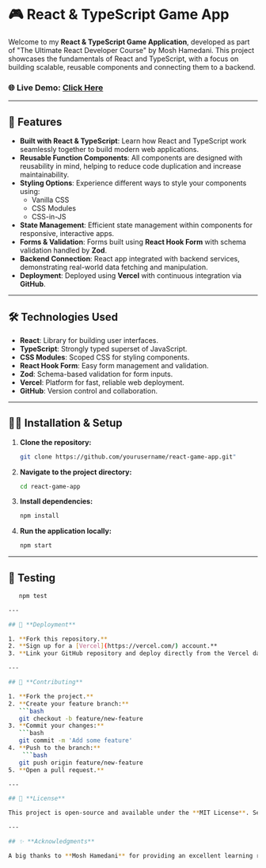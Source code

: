 # 🎮 React & TypeScript Game App

Welcome to my **React & TypeScript Game Application**, developed as part of "The Ultimate React Developer Course" by Mosh Hamedani. This project showcases the fundamentals of React and TypeScript, with a focus on building scalable, reusable components and connecting them to a backend.

### 🌐 **Live Demo**: [Click Here](https://game-b0bg5uv8e-sunny-chauhans-projects.vercel.app)

---

## 🚀 **Features**

- **Built with React & TypeScript**: Learn how React and TypeScript work seamlessly together to build modern web applications.
- **Reusable Function Components**: All components are designed with reusability in mind, helping to reduce code duplication and increase maintainability.
- **Styling Options**: Experience different ways to style your components using:
  - Vanilla CSS
  - CSS Modules
  - CSS-in-JS
- **State Management**: Efficient state management within components for responsive, interactive apps.
- **Forms & Validation**: Forms built using **React Hook Form** with schema validation handled by **Zod**.
- **Backend Connection**: React app integrated with backend services, demonstrating real-world data fetching and manipulation.
- **Deployment**: Deployed using **Vercel** with continuous integration via **GitHub**.

---

## 🛠 **Technologies Used**

- **React**: Library for building user interfaces.
- **TypeScript**: Strongly typed superset of JavaScript.
- **CSS Modules**: Scoped CSS for styling components.
- **React Hook Form**: Easy form management and validation.
- **Zod**: Schema-based validation for form inputs.
- **Vercel**: Platform for fast, reliable web deployment.
- **GitHub**: Version control and collaboration.

---

## 🧑‍💻 **Installation & Setup**

1. **Clone the repository:**
   ```bash
   git clone https://github.com/yourusername/react-game-app.git"

2. **Navigate to the project directory:**
   ```bash
   cd react-game-app

3. **Install dependencies:**
   ```bash
   npm install

4. **Run the application locally:**
   ```bash
   npm start

---

## 🧪 **Testing**
```bash
   npm test

---

## 🚀 **Deployment**

1. **Fork this repository.**
2. **Sign up for a [Vercel](https://vercel.com/) account.**
3. **Link your GitHub repository and deploy directly from the Vercel dashboard.**

---

## 🤝 **Contributing**

1. **Fork the project.**
2. **Create your feature branch:**
   ```bash
   git checkout -b feature/new-feature
3. **Commit your changes:**
   ```bash
   git commit -m 'Add some feature'
4. **Push to the branch:**
    ```bash
   git push origin feature/new-feature
5. **Open a pull request.**

---

## 📄 **License**

This project is open-source and available under the **MIT License**. See the [LICENSE](./LICENSE) file for more details.

---

## ✨ **Acknowledgments**

A big thanks to **Mosh Hamedani** for providing an excellent learning resource. This project is a part of his **"Ultimate React Developer Course"**.

